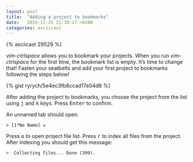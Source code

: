 ```yaml
---
layout: post
title:  "Adding a project to bookmarks"
date:   2015-11-25 21:30:27 +0100
categories: asciicast
---
```


<div class='asciicast-wrapper'>
    {% asciicast 29529 %}
</div>

<!-- more -->

*vim-ctrlspace* allows you to bookmark your projects. When you run
*vim-ctrlspace* for the first time, the bookmark list is empty. It’s time to
change that! Fasten your seatbelts and add your first project to bookmarks
following the steps below!

{% gist ryrych/5e4ec3fb8ccad17e04d8 %}

After adding the project to bookmarks, you choose the project from the list
using <kbd>j</kbd> and <kbd>k</kbd> keys. Press <kbd>Enter</kbd> to confirm.

An unnamed tab should open.

```
> [1*No Name] ★
```

Press <kbd>o</kbd> to open project file list. Press <kbd>r</kbd> to index all files from the
project. After indexing you should get this message:

```
⌗  Collecting files... Done (399).
```
